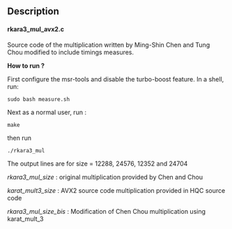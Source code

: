## Description


#### rkara3_mul_avx2.c
Source code of the multiplication written by Ming-Shin Chen and Tung Chou modified to include timings measures.


**How to run ?**

First configure the msr-tools and disable the turbo-boost feature. In a shell, run:
```console
sudo bash measure.sh
```

Next as a normal user, run :

```console
make
```
then run
```console
./rkara3_mul
```
The output lines are  for size = 12288, 24576, 12352 and 24704

*rkara3_mul_size* : original multiplication provided by Chen and Chou

*karat_mult3_size* : AVX2 source code multiplication provided in HQC source code

*rkara3_mul_size_bis* : Modification of Chen Chou multiplication using karat_mult_3  
